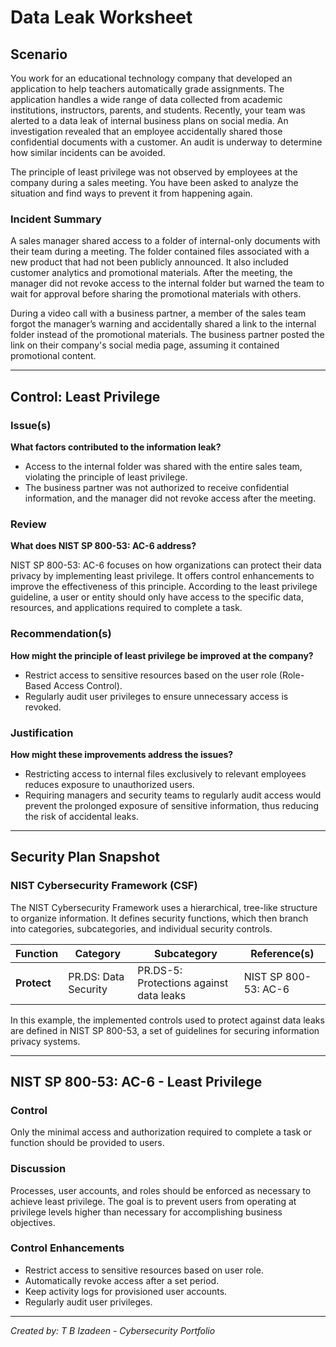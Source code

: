 # Data Leak Worksheet

## Scenario
You work for an educational technology company that developed an application to help teachers automatically grade assignments. The application handles a wide range of data collected from academic institutions, instructors, parents, and students. Recently, your team was alerted to a data leak of internal business plans on social media. An investigation revealed that an employee accidentally shared those confidential documents with a customer. An audit is underway to determine how similar incidents can be avoided.

The principle of least privilege was not observed by employees at the company during a sales meeting. You have been asked to analyze the situation and find ways to prevent it from happening again.

### Incident Summary
A sales manager shared access to a folder of internal-only documents with their team during a meeting. The folder contained files associated with a new product that had not been publicly announced. It also included customer analytics and promotional materials. After the meeting, the manager did not revoke access to the internal folder but warned the team to wait for approval before sharing the promotional materials with others.

During a video call with a business partner, a member of the sales team forgot the manager’s warning and accidentally shared a link to the internal folder instead of the promotional materials. The business partner posted the link on their company's social media page, assuming it contained promotional content.

---

## Control: Least Privilege

### Issue(s)
**What factors contributed to the information leak?**

- Access to the internal folder was shared with the entire sales team, violating the principle of least privilege.
- The business partner was not authorized to receive confidential information, and the manager did not revoke access after the meeting.

### Review
**What does NIST SP 800-53: AC-6 address?**

NIST SP 800-53: AC-6 focuses on how organizations can protect their data privacy by implementing least privilege. It offers control enhancements to improve the effectiveness of this principle. According to the least privilege guideline, a user or entity should only have access to the specific data, resources, and applications required to complete a task.

### Recommendation(s)
**How might the principle of least privilege be improved at the company?**

- Restrict access to sensitive resources based on the user role (Role-Based Access Control).
- Regularly audit user privileges to ensure unnecessary access is revoked.

### Justification
**How might these improvements address the issues?**

- Restricting access to internal files exclusively to relevant employees reduces exposure to unauthorized users.
- Requiring managers and security teams to regularly audit access would prevent the prolonged exposure of sensitive information, thus reducing the risk of accidental leaks.

---

## Security Plan Snapshot

### NIST Cybersecurity Framework (CSF)
The NIST Cybersecurity Framework uses a hierarchical, tree-like structure to organize information. It defines security functions, which then branch into categories, subcategories, and individual security controls.

| Function   | Category                | Subcategory                        | Reference(s)                       |
|------------|-------------------------|------------------------------------|------------------------------------|
| **Protect**| PR.DS: Data Security     | PR.DS-5: Protections against data leaks | NIST SP 800-53: AC-6              |

In this example, the implemented controls used to protect against data leaks are defined in NIST SP 800-53, a set of guidelines for securing information privacy systems.

---

## NIST SP 800-53: AC-6 - Least Privilege

### Control
Only the minimal access and authorization required to complete a task or function should be provided to users.

### Discussion
Processes, user accounts, and roles should be enforced as necessary to achieve least privilege. The goal is to prevent users from operating at privilege levels higher than necessary for accomplishing business objectives.

### Control Enhancements
- Restrict access to sensitive resources based on user role.
- Automatically revoke access after a set period.
- Keep activity logs for provisioned user accounts.
- Regularly audit user privileges.

---

*Created by: T B Izadeen - Cybersecurity Portfolio*

